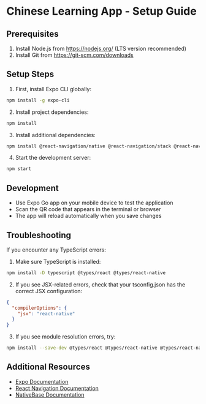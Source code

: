 # Chinese Learning App - Setup Guide

## Prerequisites
1. Install Node.js from https://nodejs.org/ (LTS version recommended)
2. Install Git from https://git-scm.com/downloads

## Setup Steps

1. First, install Expo CLI globally:
```bash
npm install -g expo-cli
```

2. Install project dependencies:
```bash
npm install
```

3. Install additional dependencies:
```bash
npm install @react-navigation/native @react-navigation/stack @react-navigation/bottom-tabs native-base react-native-safe-area-context react-native-svg @expo/vector-icons expo-av @react-native-async-storage/async-storage zustand react-native-reanimated
```

4. Start the development server:
```bash
npm start
```

## Development

- Use Expo Go app on your mobile device to test the application
- Scan the QR code that appears in the terminal or browser
- The app will reload automatically when you save changes

## Troubleshooting

If you encounter any TypeScript errors:
1. Make sure TypeScript is installed:
```bash
npm install -D typescript @types/react @types/react-native
```

2. If you see JSX-related errors, check that your tsconfig.json has the correct JSX configuration:
```json
{
  "compilerOptions": {
    "jsx": "react-native"
  }
}
```

3. If you see module resolution errors, try:
```bash
npm install --save-dev @types/react @types/react-native @types/react-navigation
```

## Additional Resources

- [Expo Documentation](https://docs.expo.dev/)
- [React Navigation Documentation](https://reactnavigation.org/docs/getting-started)
- [NativeBase Documentation](https://docs.nativebase.io/) 